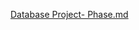 [Database Project- Phase.md](https://github.com/MohShahin/Fake-Phobic-News-News-paper-Data-base-/files/11311000/Database.Project-.Phase.md)
